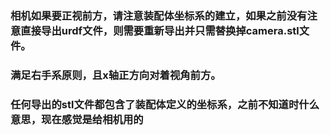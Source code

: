 ### 相机如果要正视前方，请注意装配体坐标系的建立，如果之前没有注意直接导出urdf文件，则需要重新导出并只需替换掉camera.stl文件。
### 满足右手系原则，且x轴正方向对着视角前方。
### 任何导出的stl文件都包含了装配体定义的坐标系，之前不知道时什么意思，现在感觉是给相机用的